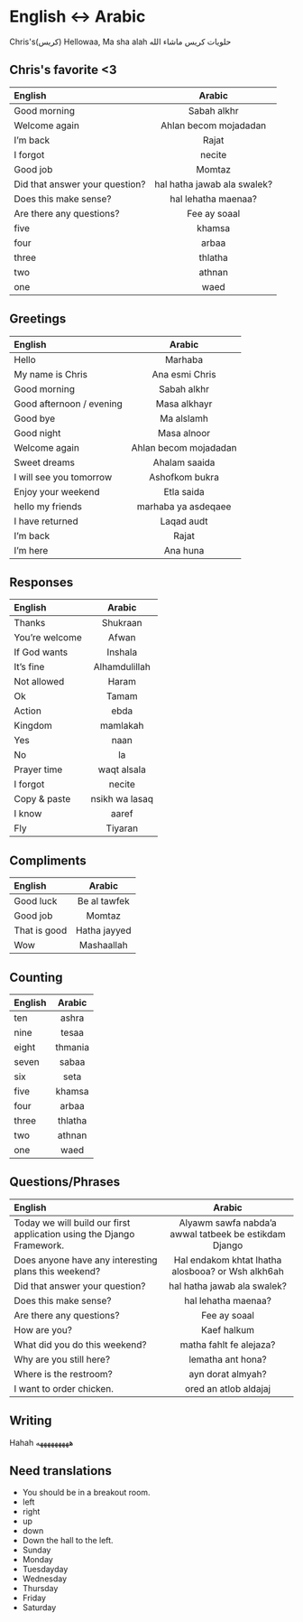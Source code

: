 # English <-> Arabic

Chris's(كريس) Hellowaa, Ma sha alah
حلويات كريس ماشاء الله

## Chris's favorite <3

| English                        |           Arabic            |
| :----------------------------- | :-------------------------: |
| Good morning                   |         Sabah alkhr         |
| Welcome again                  |    Ahlan becom mojadadan    |
| I’m back                       |            Rajat            |
| I forgot                       |           necite            |
| Good job                       |           Momtaz            |
| Did that answer your question? | hal hatha jawab ala swalek? |
| Does this make sense?          |     hal lehatha maenaa?     |
| Are there any questions?       |        Fee ay soaal         |
| five                           |           khamsa            |
| four                           |            arbaa            |
| three                          |           thlatha           |
| two                            |           athnan            |
| one                            |            waed             |

## Greetings

| English                  |        Arabic         |
| :----------------------- | :-------------------: |
| Hello                    |        Marhaba        |
| My name is Chris         |    Ana esmi Chris     |
| Good morning             |      Sabah alkhr      |
| Good afternoon / evening |     Masa alkhayr      |
| Good bye                 |      Ma alslamh       |
| Good night               |      Masa alnoor      |
| Welcome again            | Ahlan becom mojadadan |
| Sweet dreams             |     Ahalam saaida     |
| I will see you tomorrow  |    Ashofkom bukra     |
| Enjoy your weekend       |      Etla saida       |
| hello my friends         |  marhaba ya asdeqaee  |
| I have returned          |      Laqad audt       |
| I’m back                 |         Rajat         |
| I’m here                 |       Ana huna        |

## Responses

| English        |     Arabic     |
| :------------- | :------------: |
| Thanks         |    Shukraan    |
| You’re welcome |     Afwan      |
| If God wants   |    Inshala     |
| It’s fine      | Alhamdulillah  |
| Not allowed    |     Haram      |
| Ok             |     Tamam      |
| Action         |      ebda      |
| Kingdom        |    mamlakah    |
| Yes            |      naan      |
| No             |       la       |
| Prayer time    |  waqt alsala   |
| I forgot       |     necite     |
| Copy & paste   | nsikh wa lasaq |
| I know         |     aaref      |
| Fly            |    Tiyaran     |

## Compliments

| English      |    Arabic    |
| :----------- | :----------: |
| Good luck    | Be al tawfek |
| Good job     |    Momtaz    |
| That is good | Hatha jayyed |
| Wow          |  Mashaallah  |

## Counting

| English | Arabic  |
| :------ | :-----: |
| ten     |  ashra  |
| nine    |  tesaa  |
| eight   | thmania |
| seven   |  sabaa  |
| six     |  seta   |
| five    | khamsa  |
| four    |  arbaa  |
| three   | thlatha |
| two     | athnan  |
| one     |  waed   |

## Questions/Phrases

| English                                                               |                        Arabic                         |
| :-------------------------------------------------------------------- | :---------------------------------------------------: |
| Today we will build our first application using the Django Framework. | Alyawm sawfa nabda’a awwal tatbeek be estikdam Django |
| Does anyone have any interesting plans this weekend?                  |   Hal endakom khtat lhatha alosbooa? or Wsh alkh6ah   |
| Did that answer your question?                                        |              hal hatha jawab ala swalek?              |
| Does this make sense?                                                 |                  hal lehatha maenaa?                  |
| Are there any questions?                                              |                     Fee ay soaal                      |
| How are you?                                                          |                      Kaef halkum                      |
| What did you do this weekend?                                         |                matha fahlt fe alejaza?                |
| Why are you still here?                                               |                   lematha ant hona?                   |
| Where is the restroom?                                                |                   ayn dorat almyah?                   |
| I want to order chicken.                                              |                 ored an atlob aldajaj                 |

## Writing

Hahah هههههههههه

## Need translations

- You should be in a breakout room.
- left
- right
- up
- down
- Down the hall to the left.
- Sunday
- Monday
- Tuesdayday
- Wednesday
- Thursday
- Friday
- Saturday
